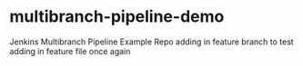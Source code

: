 # multibranch-pipeline-demo
Jenkins Multibranch Pipeline Example Repo
adding in feature branch to test
adding in feature file once again
